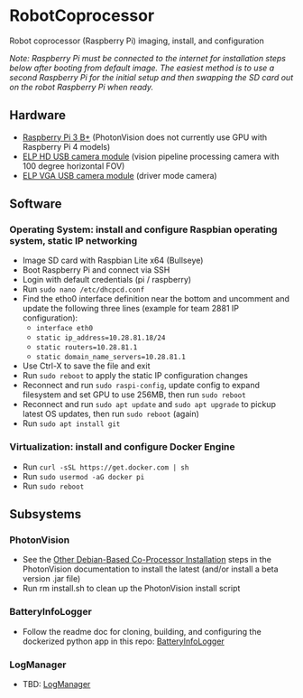 # RobotCoprocessor
Robot coprocessor (Raspberry Pi) imaging, install, and configuration

_Note: Raspberry Pi must be connected to the internet for installation steps below after booting from default image. The easiest method is to use a second Raspberry Pi for the initial setup and then swapping the SD card out on the robot Raspberry Pi when ready._

## Hardware 
* [Raspberry Pi 3 B+](https://www.raspberrypi.com/products/raspberry-pi-3-model-b-plus/) (PhotonVision does not currently use GPU with Raspberry Pi 4 models)
* [ELP HD USB camera module](https://www.amazon.com/dp/B01HD1UZMQ) (vision pipeline processing camera with 100 degree horizontal FOV)
* [ELP VGA USB camera module](https://www.amazon.com/dp/B01DRG250Q) (driver mode camera)

## Software
### Operating System: install and configure Raspbian operating system, static IP networking
* Image SD card with Raspbian Lite x64 (Bullseye)
* Boot Raspberry Pi and connect via SSH
* Login with default credentials (pi / raspberry)
* Run `sudo nano /etc/dhcpcd.conf`
* Find the etho0 interface definition near the bottom and uncomment and update the following three lines (example for team 2881 IP configuration):
  * `interface eth0`
  * `static ip_address=10.28.81.18/24`
  * `static routers=10.28.81.1`
  * `static domain_name_servers=10.28.81.1`
* Use Ctrl-X to save the file and exit
* Run `sudo reboot` to apply the static IP configuration changes
* Reconnect and run `sudo raspi-config`, update config to expand filesystem and set GPU to use 256MB, then run `sudo reboot`
* Reconnect and run `sudo apt update` and `sudo apt upgrade` to pickup latest OS updates, then run `sudo reboot` (again)
* Run `sudo apt install git`

### Virtualization: install and configure Docker Engine 
* Run `curl -sSL https://get.docker.com | sh`
* Run `sudo usermod -aG docker pi`
* Run `sudo reboot`

## Subsystems
### PhotonVision
* See the [Other Debian-Based Co-Processor Installation](https://docs.photonvision.org/en/latest/docs/getting-started/installation/install/other-coprocessors.html) steps in the PhotonVision documentation to install the latest (and/or install a beta version .jar file)
* Run rm install.sh to clean up the PhotonVision install script

### BatteryInfoLogger
* Follow the readme doc for cloning, building, and configuring the dockerized python app in this repo: [BatteryInfoLogger](https://github.com/frc2881/BatteryInfoLogger)

### LogManager
* TBD: [LogManager](https://github.com/frc2881/LogManager)
